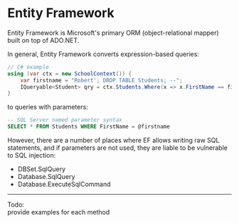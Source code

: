 Entity Framework
===
Entity Framework is Microsoft's primary ORM (object-relational mapper) built on top of ADO.NET.

In general, Entity Framework converts expression-based queries:
```csharp
// C# example
using (var ctx = new SchoolContext()) {
    var firstname = "Robert'; DROP TABLE Students; --";
    IQueryable<Student> qry = ctx.Students.Where(x => x.FirstName == firstname);
}
```
to queries with parameters:
```SQL
-- SQL Server named parameter syntax
SELECT * FROM Students WHERE FirstName = @firstname
```
However, there are a number of places where EF allows writing raw SQL statements, and if parameters are not used, they are liable to be vulnerable to SQL injection:

* DBSet.SqlQuery
* Database.SqlQuery
* Database.ExecuteSqlCommand

---
Todo:  
provide examples for each method

